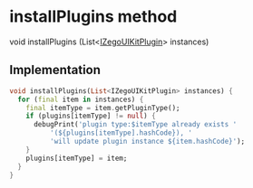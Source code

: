 


# installPlugins method








void installPlugins
(List&lt;[IZegoUIKitPlugin](../../zego_uikit_prebuilt_live_audio_room/IZegoUIKitPlugin-mixin.md)> instances)








## Implementation

```dart
void installPlugins(List<IZegoUIKitPlugin> instances) {
  for (final item in instances) {
    final itemType = item.getPluginType();
    if (plugins[itemType] != null) {
      debugPrint('plugin type:$itemType already exists '
          '(${plugins[itemType].hashCode}), '
          'will update plugin instance ${item.hashCode}');
    }
    plugins[itemType] = item;
  }
}
```







